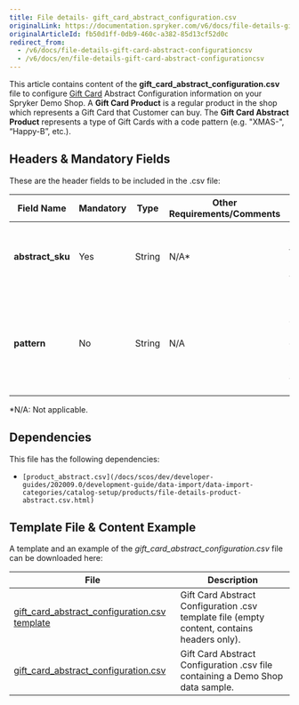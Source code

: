```yaml
---
title: File details- gift_card_abstract_configuration.csv
originalLink: https://documentation.spryker.com/v6/docs/file-details-gift-card-abstract-configurationcsv
originalArticleId: fb50d1ff-0db9-460c-a382-85d13cf52d0c
redirect_from:
  - /v6/docs/file-details-gift-card-abstract-configurationcsv
  - /v6/docs/en/file-details-gift-card-abstract-configurationcsv
---
```


This article contains content of the **gift_card_abstract_configuration.csv** file to configure [Gift Card](/docs/scos/dev/features/202009.0/gift-cards/gift-cards.html) Abstract Configuration information on your Spryker Demo Shop. A **Gift Card Product** is a regular product in the shop which represents a Gift Card that Customer can buy. The **Gift Card Abstract Product** represents a type of Gift Cards with a code pattern (e.g. "XMAS-", “Happy-B”, etc.).

## Headers & Mandatory Fields 
These are the header fields to be included in the .csv file:

| Field Name | Mandatory | Type | Other Requirements/Comments | Description |
| --- | --- | --- | --- | --- |
| **abstract_sku** | Yes | String |N/A* | SKU identifier of the Gift Card Abstract Product. |
| **pattern** | No | String |N/A | Pattern that is used to create the unique code of the produced Gift Card after the purchase. |
*N/A: Not applicable.

## Dependencies

This file has the following dependencies:
*     [product_abstract.csv](/docs/scos/dev/developer-guides/202009.0/development-guide/data-import/data-import-categories/catalog-setup/products/file-details-product-abstract.csv.html)

## Template File & Content Example
A template and an example of the *gift_card_abstract_configuration.csv*  file can be downloaded here:

| File | Description |
| --- | --- |
| [gift_card_abstract_configuration.csv template](https://spryker.s3.eu-central-1.amazonaws.com/docs/Developer+Guide/Back-End/Data+Manipulation/Data+Ingestion/Data+Import/Data+Import+Categories/Special+Product+Types/Gift+Cards/Template+gift_card_abstract_configuration.csv) | Gift Card Abstract Configuration .csv template file (empty content, contains headers only). |
| [gift_card_abstract_configuration.csv](https://spryker.s3.eu-central-1.amazonaws.com/docs/Developer+Guide/Back-End/Data+Manipulation/Data+Ingestion/Data+Import/Data+Import+Categories/Special+Product+Types/Gift+Cards/gift_card_abstract_configuration.csv) |Gift Card Abstract Configuration .csv file containing a Demo Shop data sample. |

